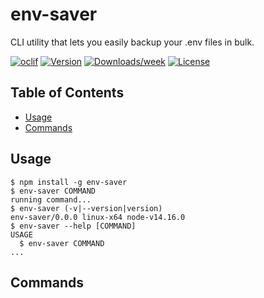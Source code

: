 # env-saver

CLI utility that lets you easily backup your .env files in bulk.

[![oclif](https://img.shields.io/badge/cli-oclif-brightgreen.svg)](https://oclif.io)
[![Version](https://img.shields.io/npm/v/env-saver.svg)](https://npmjs.org/package/env-saver)
[![Downloads/week](https://img.shields.io/npm/dw/env-saver.svg)](https://npmjs.org/package/env-saver)
[![License](https://img.shields.io/npm/l/env-saver.svg)](https://github.com/cosminmindru/env-saver/blob/master/package.json)

## Table of Contents

* [Usage](##usage)
* [Commands](##commands)

## Usage

```sh-session
$ npm install -g env-saver
$ env-saver COMMAND
running command...
$ env-saver (-v|--version|version)
env-saver/0.0.0 linux-x64 node-v14.16.0
$ env-saver --help [COMMAND]
USAGE
  $ env-saver COMMAND
...
```

## Commands
